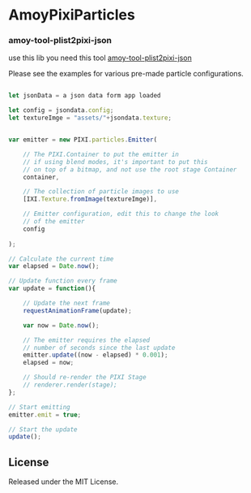 # AmoyPixiParticles

### amoy-tool-plist2pixi-json
use this lib you need this tool [amoy-tool-plist2pixi-json](https://github.com/amoyjs/amoy-tool-plist2pixi-json)

Please see the examples for various pre-made particle configurations.

```js

let jsonData = a json data form app loaded

let config = jsondata.config;
let textureImge = "assets/"+jsondata.texture;


var emitter = new PIXI.particles.Emitter(

	// The PIXI.Container to put the emitter in
	// if using blend modes, it's important to put this
	// on top of a bitmap, and not use the root stage Container
	container,

	// The collection of particle images to use
	[IXI.Texture.fromImage(textureImge)],

	// Emitter configuration, edit this to change the look
	// of the emitter
	config
	
);

// Calculate the current time
var elapsed = Date.now();

// Update function every frame
var update = function(){

	// Update the next frame
	requestAnimationFrame(update);

	var now = Date.now();

	// The emitter requires the elapsed
	// number of seconds since the last update
	emitter.update((now - elapsed) * 0.001);
	elapsed = now;

	// Should re-render the PIXI Stage
	// renderer.render(stage);
};

// Start emitting
emitter.emit = true;

// Start the update
update();
```

## License
Released under the MIT License.
